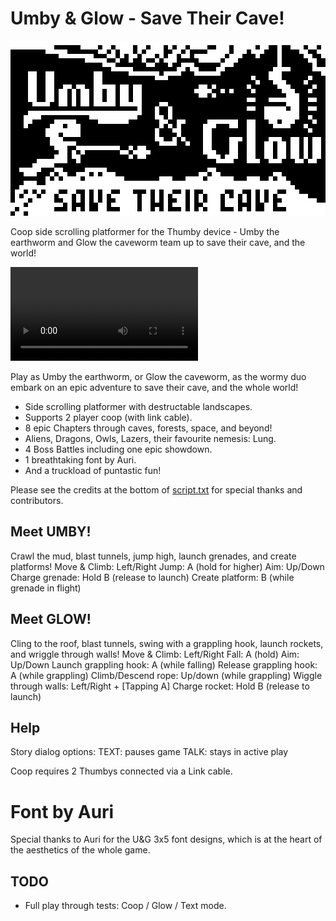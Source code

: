 # Umby & Glow - Save Their Cave!

![Umby & Glow](/Umby&Glow.png)

Coop side scrolling platformer for the Thumby device - Umby the earthworm and Glow the caveworm team up to save their cave, and the world!

![Demo](/Umby&Glow/arcade_title_video.webm)

Play as Umby the earthworm, or Glow the caveworm,
as the wormy duo embark on an epic adventure to save their cave,
and the whole world!
* Side scrolling platformer with destructable landscapes.
* Supports 2 player coop (with link cable).
* 8 epic Chapters through caves, forests, space, and beyond!
* Aliens, Dragons, Owls, Lazers, their favourite nemesis: Lung.
* 4 Boss Battles including one epic showdown.
* 1 breathtaking font by Auri.
* And a truckload of puntastic fun!

Please see the credits at the bottom of [script.txt](/Games/Umby&Glow/script.txt) for special thanks and contributors.

## Meet UMBY!

Crawl the mud, blast tunnels, jump high, launch grenades,
and create platforms!
Move & Climb: Left/Right
Jump: A (hold for higher)
Aim: Up/Down
Charge grenade: Hold B (release to launch)
Create platform: B (while grenade in flight)

## Meet GLOW!

Cling to the roof, blast tunnels, swing with a grappling hook,
launch rockets, and wriggle through walls!
Move & Climb: Left/Right
Fall: A (hold)
Aim: Up/Down
Launch grappling hook: A (while falling)
Release grappling hook: A (while grappling)
Climb/Descend rope: Up/down (while grappling)
Wiggle through walls: Left/Right + [Tapping A]
Charge rocket: Hold B (release to launch)

## Help

Story dialog options:
TEXT: pauses game
TALK: stays in active play

Coop requires 2 Thumbys connected via a Link cable.

# Font by Auri
Special thanks to Auri for the U&G 3x5 font designs, which is at the heart of the aesthetics of the whole game.

## TODO
* Full play through tests: Coop / Glow / Text mode.

